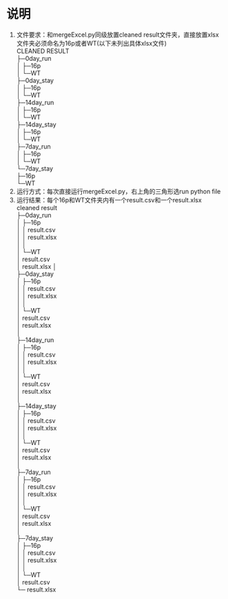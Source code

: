 # 说明
1. 文件要求：和mergeExcel.py同级放置cleaned result文件夹，直接放置xlsx文件夹必须命名为16p或者WT(以下未列出具体xlsx文件)  
CLEANED RESULT   
├─0day_run  
│  ├─16p  
│  └─WT  
├─0day_stay  
│  ├─16p  
│  └─WT  
├─14day_run  
│  ├─16p  
│  └─WT  
├─14day_stay  
│  ├─16p  
│  └─WT  
├─7day_run  
│  ├─16p  
│  └─WT  
└─7day_stay  
    ├─16p  
    └─WT  
2. 运行方式：每次直接运行mergeExcel.py，右上角的三角形选run python file
3. 运行结果：每个16p和WT文件夹内有一个result.csv和一个result.xlsx  
cleaned result  
├─0day_run  
│  ├─16p  
│  │      result.csv  
│  │      result.xlsx  
│  │  
│  └─WT  
│          result.csv  
│          result.xlsx
│       
├─0day_stay  
│  ├─16p  
│  │      result.csv  
│  │      result.xlsx  
│  │  
│  └─WT  
│          result.csv  
│          result.xlsx  
│     
├─14day_run  
│  ├─16p  
│  │      result.csv  
│  │      result.xlsx  
│  │  
│  └─WT  
│          result.csv  
│          result.xlsx  
│  
├─14day_stay  
│  ├─16p  
│  │      result.csv  
│  │      result.xlsx  
│  │  
│  └─WT  
│          result.csv  
│          result.xlsx  
│    
├─7day_run  
│  ├─16p  
│  │      result.csv  
│  │      result.xlsx  
│  │  
│  └─WT  
│          result.csv  
│          result.xlsx  
│  
├─7day_stay  
│   ├─16p  
│   │      result.csv  
│   │      result.xlsx  
│   │  
│   └─WT  
│           result.csv  
└─          result.xlsx  